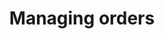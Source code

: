 ---
title: "Managing orders"
slug: "managing-orders"
description: "This course explains everything managing orders in your store."
icon: "/public/icon/foo.svg?" 
visibility: "public"
badge: {}
---